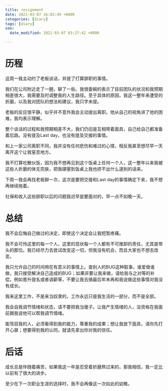 ```yaml
---
title: resignment
date: 2021-03-07 16:03:49 +0800
categories: [diary]
tags: [diary]
seo:
  date_modified: 2021-03-07 03:27:42 +0800

---
```


# 历程

这周一我主动约了老板谈话，并提了打算辞职的事情。

我们在公司附近走了一圈，聊了一些。我很委婉的表示了目前团队的状况和我预期相差很大，我需要及时调整我的人生路径。至于具体的原因，我这一整年来遭受的折磨，以及我对团队的想法和建议，我只字未提。

老板的反应很平静，似乎并不意外我会主动提出离职。他从自己的视角讲了他的困难，我均表示理解。

整个谈话的过程和我预期相差不大，我们仍旧是互相带着面具，自己给自己都准备着后路。没有提及Last day，也没有提及交接的事情。

和上一家公司离职不同，我并没有任何悲伤和难过的心情，相反我甚至想尽早一天离开这个让我窒息地方。

我不打算吃散伙饭，因为我不想再见到这个饭桌上任何一个人，这一整年以来我被这些人折磨的体无完肤，把我硬塞到饭桌上我也挤不出什么道别的话来。

下周一我会再找老板聊一次，这次是要把交接和Last day的事情确定下来，我不想再继续拖着。

社保和收入这些辞职以后的问题我迟早是要面对的，早一点不如晚一天。

# 总结

我不会后悔自己做过的决定，即使这个决定会让我短暂疼痛。

我不会可怜这里的每一个人，这里的现状每一个人都有不可推卸的责任，尤其是带头的那位。我已经尽力去尝试改变这一切，但我没有机会，而且大家也不想去改变。

我只允许自己的时间用在有意义的事情上。查别人的BUG这种脏事，谁爱做谁做，我只接受解决自己造成的BUG；如果非要让我来做，请给我与之对等的补偿，例如晋升提名或者调薪等，不要让我去搞最后年末再和我说做这些事情对我没有成长。

我来这里工作，不是来当奴隶的，工作永远只是我生活的一部分，而不是全部。

我会自我调节情绪和状态，请不要把我当傻子。让我产生情绪的人，没资格在我面前跟我说他可以帮我调节情绪。

能驾驭我的人，必须看得到我的能力，尊重我的成果；想让我放下面具，请你先打开心扉；想要得到我的认同，就请先拿出你对我的信任。

# 后话

成长总是伴随着痛苦，如果我这一年是忍受着折磨熬过来的，那我相信，我一定比以前有了很大的进步。

至少在下一次职业生涯的选择时，我不会再像这一次如此的幼稚。
